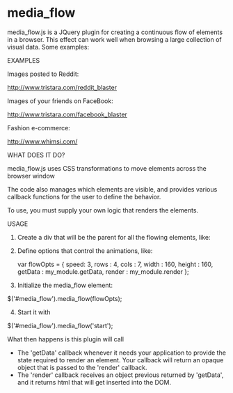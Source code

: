 media_flow
==========

media_flow.js is a JQuery plugin for creating a continuous flow of elements in a browser.  This effect can work well when browsing a large collection of visual data.  Some examples:

EXAMPLES

Images posted to Reddit:

http://www.tristara.com/reddit_blaster

Images of your friends on FaceBook:

http://www.tristara.com/facebook_blaster

Fashion e-commerce:

http://www.whimsi.com/

WHAT DOES IT DO?

media_flow.js uses CSS transformations to move elements across the browser window

The code also manages which elements are visible, and provides various callback functions for the user to define the behavior.

To use, you must supply your own logic that renders the elements.

USAGE

1) Create a div that will be the parent for all the flowing elements, like:

<div id='#media_flow'>

2) Define options that control the animations, like:

    var flowOpts = {
        speed: 3,
        rows : 4,
        cols : 7,
        width : 160,
        height : 160,
        getData : my_module.getData,
        render : my_module.render
    };            

3) Initialize the media_flow element:

$('#media_flow').media_flow(flowOpts);

4) Start it with

$('#media_flow').media_flow('start');

What then happens is this plugin will call

* The 'getData' callback whenever it needs your application to provide the state required to render an element.  Your callback will return an opaque object that is passed to the 'render' callback.
* The 'render' callback receives an object previous returned by 'getData', and it returns html that will get inserted into the DOM.


